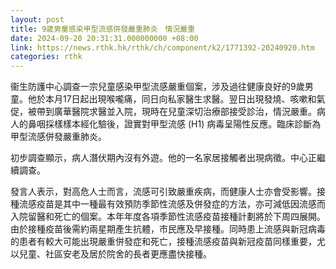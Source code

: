 ```yaml
---
layout: post
title: 9歲男童感染甲型流感併發嚴重肺炎　情況嚴重
date: 2024-09-20 20:31:31.000000000 +08:00
link: https://news.rthk.hk/rthk/ch/component/k2/1771392-20240920.htm
categories: rthk
---
```


衞生防護中心調查一宗兒童感染甲型流感嚴重個案，涉及過往健康良好的9歲男童。他於本月17日起出現喉嚨痛，同日向私家醫生求醫。翌日出現發燒、咳嗽和氣促，被帶到廣華醫院求醫並入院，現時在兒童深切治療部接受診治，情況嚴重。病人的鼻咽採樣樣本經化驗後，證實對甲型流感 (H1) 病毒呈陽性反應。臨床診斷為甲型流感併發嚴重肺炎。

初步調查顯示，病人潛伏期內沒有外遊。他的一名家居接觸者出現病徵。中心正繼續調查。

發言人表示，對高危人士而言，流感可引致嚴重疾病，而健康人士亦會受影響。接種流感疫苗是其中一種最有效預防季節性流感及併發症的方法，亦可減低因流感而入院留醫和死亡的個案。本年年度各項季節性流感疫苗接種計劃將於下周四展開。由於接種疫苗後需約兩星期產生抗體，市民應及早接種。同時患上流感與新冠病毒的患者有較大可能出現嚴重併發症和死亡，接種流感疫苗與新冠疫苗同樣重要，尤以兒童、社區安老及居於院舍的長者更應盡快接種。
